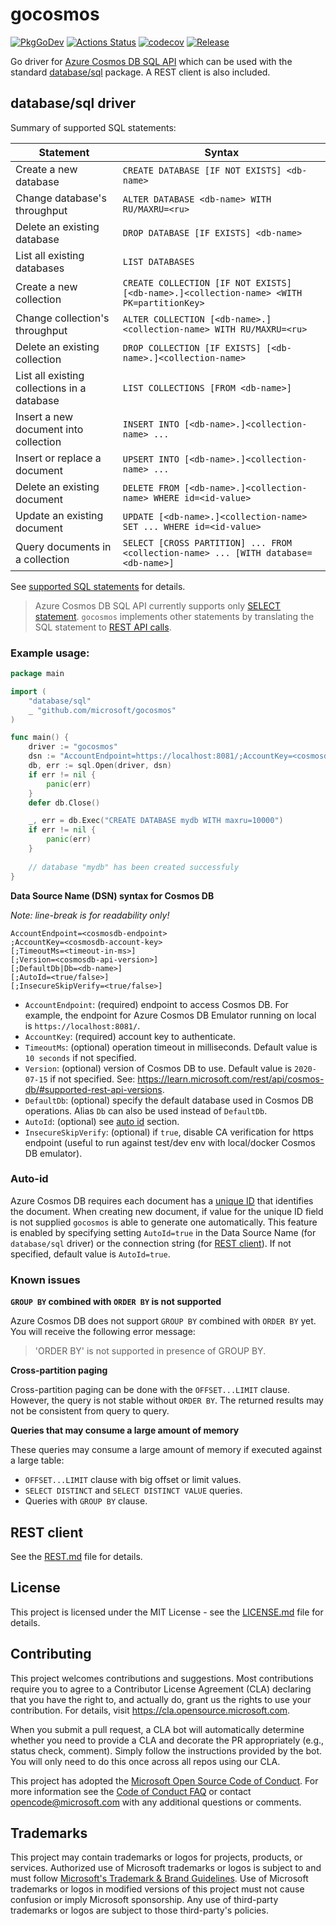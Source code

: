 # gocosmos

[![PkgGoDev](https://pkg.go.dev/badge/github.com/microsoft/gocosmos)](https://pkg.go.dev/github.com/microsoft/gocosmos)
[![Actions Status](https://github.com/microsoft/gocosmos/workflows/ci/badge.svg)](https://github.com/microsoft/gocosmos/actions)
[![codecov](https://codecov.io/gh/microsoft/gocosmos/branch/main/graph/badge.svg)](https://codecov.io/gh/microsoft/gocosmos)
[![Release](https://img.shields.io/github/release/microsoft/gocosmos.svg?style=flat-square)](RELEASE-NOTES.md)

Go driver for [Azure Cosmos DB SQL API](https://azure.microsoft.com/services/cosmos-db/) which can be used with the standard [database/sql](https://golang.org/pkg/database/sql/) package. A REST client is also included.

## database/sql driver

Summary of supported SQL statements:

| Statement                                   | Syntax                                                                                   |
|---------------------------------------------|------------------------------------------------------------------------------------------|
| Create a new database                       | `CREATE DATABASE [IF NOT EXISTS] <db-name>`                                              |
| Change database's throughput                | `ALTER DATABASE <db-name> WITH RU/MAXRU=<ru>`                                            |
| Delete an existing database                 | `DROP DATABASE [IF EXISTS] <db-name>`                                                    |
| List all existing databases                 | `LIST DATABASES`                                                                         |
| Create a new collection                     | `CREATE COLLECTION [IF NOT EXISTS] [<db-name>.]<collection-name> <WITH PK=partitionKey>` |
| Change collection's throughput              | `ALTER COLLECTION [<db-name>.]<collection-name> WITH RU/MAXRU=<ru>`                      |
| Delete an existing collection               | `DROP COLLECTION [IF EXISTS] [<db-name>.]<collection-name>`                              |
| List all existing collections in a database | `LIST COLLECTIONS [FROM <db-name>]`                                                      |
| Insert a new document into collection       | `INSERT INTO [<db-name>.]<collection-name> ...`                                          |
| Insert or replace a document                | `UPSERT INTO [<db-name>.]<collection-name> ...`                                          |
| Delete an existing document                 | `DELETE FROM [<db-name>.]<collection-name> WHERE id=<id-value>`                          |
| Update an existing document                 | `UPDATE [<db-name>.]<collection-name> SET ... WHERE id=<id-value>`                       |
| Query documents in a collection             | `SELECT [CROSS PARTITION] ... FROM <collection-name> ... [WITH database=<db-name>]`      |

See [supported SQL statements](SQL.md) for details.

> Azure Cosmos DB SQL API currently supports only [SELECT statement](https://learn.microsoft.com/azure/cosmos-db/nosql/query/select).
> `gocosmos` implements other statements by translating the SQL statement to [REST API calls](https://learn.microsoft.com/rest/api/cosmos-db/).

### Example usage:

```go
package main

import (
	"database/sql"
	_ "github.com/microsoft/gocosmos"
)

func main() {
	driver := "gocosmos"
	dsn := "AccountEndpoint=https://localhost:8081/;AccountKey=<cosmosdb-account-key>"
	db, err := sql.Open(driver, dsn)
	if err != nil {
		panic(err)
	}
	defer db.Close()

	_, err = db.Exec("CREATE DATABASE mydb WITH maxru=10000")
	if err != nil {
		panic(err)
	}
  
	// database "mydb" has been created successfuly
}
```

**Data Source Name (DSN) syntax for Cosmos DB**

_Note: line-break is for readability only!_

```
AccountEndpoint=<cosmosdb-endpoint>
;AccountKey=<cosmosdb-account-key>
[;TimeoutMs=<timeout-in-ms>]
[;Version=<cosmosdb-api-version>]
[;DefaultDb|Db=<db-name>]
[;AutoId=<true/false>]
[;InsecureSkipVerify=<true/false>]
```

- `AccountEndpoint`: (required) endpoint to access Cosmos DB. For example, the endpoint for Azure Cosmos DB Emulator running on local is `https://localhost:8081/`.
- `AccountKey`: (required) account key to authenticate.
- `TimeoutMs`: (optional) operation timeout in milliseconds. Default value is `10 seconds` if not specified.
- `Version`: (optional) version of Cosmos DB to use. Default value is `2020-07-15` if not specified. See: https://learn.microsoft.com/rest/api/cosmos-db/#supported-rest-api-versions.
- `DefaultDb`: (optional) specify the default database used in Cosmos DB operations. Alias `Db` can also be used instead of `DefaultDb`.
- `AutoId`: (optional) see [auto id](#auto-id) section.
- `InsecureSkipVerify`: (optional) if `true`, disable CA verification for https endpoint (useful to run against test/dev env with local/docker Cosmos DB emulator).

### Auto-id

Azure Cosmos DB requires each document has a [unique ID](https://learn.microsoft.com/rest/api/cosmos-db/documents) that identifies the document.
When creating new document, if value for the unique ID field is not supplied `gocosmos` is able to generate one automatically. This feature is enabled
by specifying setting `AutoId=true` in the Data Source Name (for `database/sql` driver) or the connection string (for [REST client](REST.md)). If not specified, default
value is `AutoId=true`.

### Known issues

**`GROUP BY` combined with `ORDER BY` is not supported**

Azure Cosmos DB does not support `GROUP BY` combined with `ORDER BY` yet. You will receive the following error message:

> 'ORDER BY' is not supported in presence of GROUP BY.

**Cross-partition paging**

Cross-partition paging can be done with the `OFFSET...LIMIT` clause. However, the query is not stable without `ORDER BY`. The returned results may not be consistent from query to query.

**Queries that may consume a large amount of memory**

These queries may consume a large amount of memory if executed against a large table:

- `OFFSET...LIMIT` clause with big offset or limit values.
- `SELECT DISTINCT` and `SELECT DISTINCT VALUE` queries.
- Queries with `GROUP BY` clause.

## REST client

See the [REST.md](REST.md) file for details.

## License

This project is licensed under the MIT License - see the [LICENSE.md](LICENSE.md) file for details.

## Contributing

This project welcomes contributions and suggestions.  Most contributions require you to agree to a
Contributor License Agreement (CLA) declaring that you have the right to, and actually do, grant us
the rights to use your contribution. For details, visit https://cla.opensource.microsoft.com.

When you submit a pull request, a CLA bot will automatically determine whether you need to provide
a CLA and decorate the PR appropriately (e.g., status check, comment). Simply follow the instructions
provided by the bot. You will only need to do this once across all repos using our CLA.

This project has adopted the [Microsoft Open Source Code of Conduct](https://opensource.microsoft.com/codeofconduct/).
For more information see the [Code of Conduct FAQ](https://opensource.microsoft.com/codeofconduct/faq/) or
contact [opencode@microsoft.com](mailto:opencode@microsoft.com) with any additional questions or comments.

## Trademarks

This project may contain trademarks or logos for projects, products, or services. Authorized use of Microsoft 
trademarks or logos is subject to and must follow 
[Microsoft's Trademark & Brand Guidelines](https://www.microsoft.com/en-us/legal/intellectualproperty/trademarks/usage/general).
Use of Microsoft trademarks or logos in modified versions of this project must not cause confusion or imply Microsoft sponsorship.
Any use of third-party trademarks or logos are subject to those third-party's policies.
